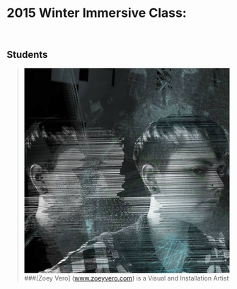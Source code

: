 # 2015 Winter Immersive Class:

<br>


## Students

> ![](img/zv.jpg)
###[Zoey Vero] (www.zoeyvero.com) is a Visual and Installation Artist

